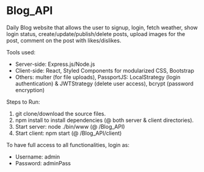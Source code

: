 # Blog_API

Daily Blog website that allows the user to signup, login, fetch weather, show login status, create/update/publish/delete posts, upload images for the post, comment on the post with likes/dislikes.

Tools used:
* Server-side: Express.js/Node.js
* Client-side: React, Styled Components for modularized CSS, Bootstrap
* Others: multer (for file uploads), PassportJS: LocalStrategy (login authentication) & JWTStrategy (delete user access), bcrypt (password encryption)

Steps to Run:

1. git clone/download the source files.
2. npm install to install dependencies (@ both server & client directories).
3. Start server: node ./bin/www (@ /Blog_API)
4. Start client: npm start (@ /Blog_API/client)

To have full access to all functionalities, login as:
* Username: admin
* Password: adminPass
